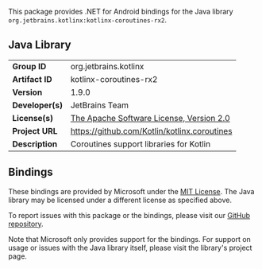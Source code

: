 This package provides .NET for Android bindings for the Java library `org.jetbrains.kotlinx:kotlinx-coroutines-rx2`.

## Java Library

| | |
|-|-|
| **Group ID** | org.jetbrains.kotlinx |
| **Artifact ID** | kotlinx-coroutines-rx2 |
| **Version** | 1.9.0 |
| **Developer(s)** | JetBrains Team |
| **License(s)** | [The Apache Software License, Version 2.0](https://www.apache.org/licenses/LICENSE-2.0.txt) |
| **Project URL** | https://github.com/Kotlin/kotlinx.coroutines |
| **Description** | Coroutines support libraries for Kotlin |

## Bindings

These bindings are provided by Microsoft under the [MIT License](https://opensource.org/licenses/MIT). The Java
library may be licensed under a different license as specified above.

To report issues with this package or the bindings, please visit our [GitHub repository](https://aka.ms/android-libraries).

Note that Microsoft only provides support for the bindings. For support on
usage or issues with the Java library itself, please visit the library's project page.
